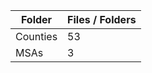 | Folder   |   Files / Folders |
|----------|-------------------|
| Counties |                53 |
| MSAs     |                 3 |